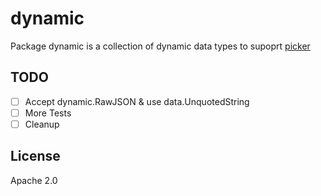 # dynamic

Package dynamic is a collection of dynamic data types to supoprt [picker](https://github.com/chanced/picker)

## TODO

- [ ] Accept dynamic.RawJSON & use data.UnquotedString
- [ ] More Tests
- [ ] Cleanup

## License

Apache 2.0
